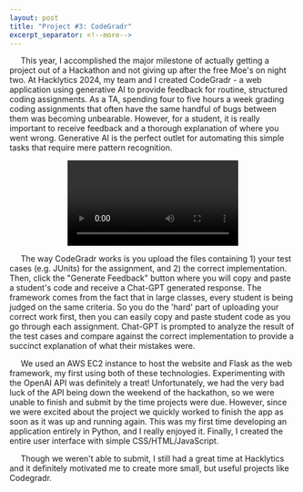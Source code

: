 ```yaml
---
layout: post
title: "Project #3: CodeGradr"
excerpt_separator: <!--more-->
---
```

&nbsp;&nbsp;&nbsp;&nbsp; This year, I accomplished the major milestone of actually getting a project out of a Hackathon and not giving up after the free Moe's on night two. At Hacklytics 2024, my team and I created CodeGradr - a web application using generative AI to provide feedback for routine, structured coding assignments. <!--more--> As a TA, spending four to five hours a week grading coding assignments that often have the same handful of bugs between them was becoming unbearable. However, for a student, it is really important to receive feedback and a thorough explanation of where you went wrong. Generative AI is the perfect outlet for automating this simple tasks that require mere pattern recognition. 

<div style="display:flex;justify-content:center;">
    <video width="auto" height="auto" controls>
        <source src="
https://github.com/itatikola/itatikola.github.io/assets/62963846/90b1db13-373e-43ca-b148-0fac88b99dfe" type="video/mov">
    </video>
</div>


&nbsp;&nbsp;&nbsp;&nbsp; The way CodeGradr works is you upload the files containing 1) your test cases (e.g. JUnits) for the assignment, and 2) the correct implementation. Then, click the "Generate Feedback" button where you will copy and paste a student's code and receive a Chat-GPT generated response. The framework comes from the fact that in large classes, every student is being judged on the same criteria. So you do the 'hard' part of uploading your correct work first, then you can easily copy and paste student code as you go through each assignment. Chat-GPT is prompted to analyze the result of the test cases and compare against the correct implementation to provide a succinct explanation of what their mistakes were. 
	
&nbsp;&nbsp;&nbsp;&nbsp; We used an AWS EC2 instance to host the website and Flask as the web framework, my first using both of these technologies. Experimenting with the OpenAI API was definitely a treat! Unfortunately, we had the very bad luck of the API being down the weekend of the hackathon, so we were unable to finish and submit by the time projects were due. However, since we were excited about the project we quickly worked to finish the app as soon as it was up and running again. This was my first time developing an application entirely in Python, and I really enjoyed it. Finally, I created the entire user interface with simple CSS/HTML/JavaScript. 

&nbsp;&nbsp;&nbsp;&nbsp; Though we weren't able to submit, I still had a great time at Hacklytics and it definitely motivated me to create more small, but useful projects like Codegradr. 
